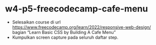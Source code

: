 # w4-p5-freecodecamp-cafe-menu
- Selesaikan course di url https://www.freecodecamp.org/learn/2022/responsive-web-design/ bagian “Learn Basic CSS by Building A Cafe Menu”
- Kumpulkan screen capture pada seluruh daftar step.
